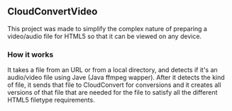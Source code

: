 ## CloudConvertVideo
This project was made to simplify the complex nature of preparing a video/audio file for HTML5 so that it can be viewed on any device.
### How it works
It takes a file from an URL or from a local directory, and detects if it's an audio/video file using Jave (Java ffmpeg wapper).
After it detects the kind of file, it sends that file to CloudConvert for conversions and it creates all versions of that file that are needed for the file to satisfy all the different HTML5 filetype requirements.
